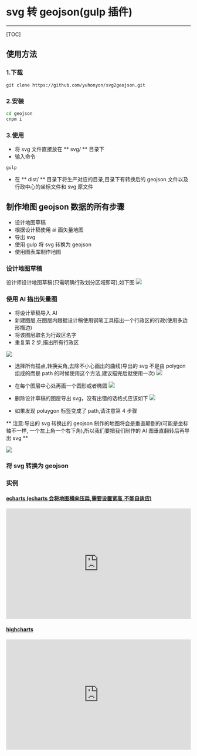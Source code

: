 # svg 转 geojson(gulp 插件)

---

[TOC]

## 使用方法

### 1.下载

    git clone https://github.com/yuhonyon/svg2geojson.git

### 2.安装

```bash
cd geojson
cnpm i
```

### 3.使用

- 将 svg 文件直接放在 ** svg/ ** 目录下
- 输入命令

```
gulp
```

- 在 ** dist/ ** 目录下将生产对应的目录,目录下有转换后的 geojson 文件以及行政中心的坐标文件和 svg 原文件

## 制作地图 geojson 数据的所有步骤

- 设计地图草稿
- 根据设计稿使用 ai 画矢量地图
- 导出 svg
- 使用 gulp 将 svg 转换为 geojson
- 使用图表库制作地图

### 设计地图草稿

设计师设计地图草稿(只需明确行政划分区域即可),如下图
![](http://ww1.sinaimg.cn/large/82eaf5a8gw1fb5hdct8ucj20br0e5abw.jpg)

### 使用 AI 描出矢量图

- 将设计草稿导入 AI
- 新建图层,在图层内跟据设计稿使用钢笔工具描出一个行政区的行政(使用多边形描边)
- 将该图层取名为行政区名字
- 重复第 2 步,描出所有行政区

![](http://ww2.sinaimg.cn/large/82eaf5a8gw1fb5he2yb4kj20jo0dbjto.jpg)

- 选择所有描点,转换尖角,去除不小心画出的曲线(导出的 svg 不是由 polygon 组成的而是 path 的时候使用这个方法,建议描完后就使用一次)
  ![](http://ww2.sinaimg.cn/large/82eaf5a8gw1fb5hevxtdrj20ht0fpjty.jpg)
- 在每个图层中心处再画一个圆形或者椭圆
  ![](http://ww4.sinaimg.cn/large/82eaf5a8gw1fb5hf9spu6j20k70c7q5d.jpg)
- 删除设计草稿的图层导出 svg，没有出错的话格式应该如下
  ![](http://ww3.sinaimg.cn/large/82eaf5a8gw1fb5hfo9pytj20hp0ao794.jpg)

- 如果发现 poluygon 标签变成了 path,请注意第 4 步骤

** 注意:导出的 svg 转换出的 geojson 制作的地图将会是垂直颠倒的(可能是坐标轴不一样,
一个左上角一个右下角),所以我们要把我们制作的 AI 图垂直翻转后再导出 svg **

![](http://ww2.sinaimg.cn/large/82eaf5a8gw1fb5hgx82ouj20bw0dgmyg.jpg)

### 将 svg 转换为 geojson

### 实例

#### [echarts (echarts 会将地图横向压扁,需要设置宽高,不能自适应)](http://jsrun.net/iNpKp/embedded/all/light/)

<iframe width="100%" height="300" src="http://jsrun.net/iNpKp/embedded/all/light/" allowfullscreen="allowfullscreen" frameborder="0"></iframe>

#### [highcharts](http://jsrun.cn/ZNpKp/result/light/)

<iframe width="100%" height="300" src="http://jsrun.cn/ZNpKp/result/light/" frameborder="0" ></iframe>

